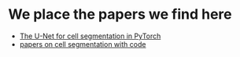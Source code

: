 # We place the papers we find here


 - [The U-Net for cell segmentation in PyTorch](https://medium.com/codex/the-u-net-for-cell-segmentation-in-pytorch-d34dddcdaccb)
 - [papers on cell segmentation with code](https://paperswithcode.com/task/cell-segmentation)